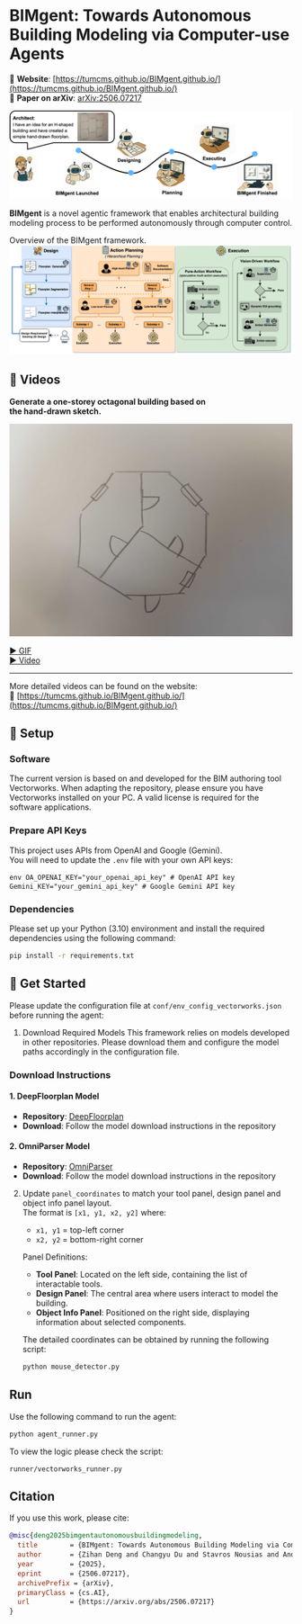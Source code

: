 # BIMgent: Towards Autonomous Building Modeling via Computer-use Agents

🔗 **Website**: [https://tumcms.github.io/BIMgent.github.io/](https://tumcms.github.io/BIMgent.github.io/)  
📄 **Paper on arXiv**: [arXiv:2506.07217](https://arxiv.org/abs/2506.07217)

![Workflow Diagram](docs/BIMgent_images/general_workflow1.png)

**BIMgent** is a novel agentic framework that enables architectural building modeling process to be performed autonomously through computer control.

Overview of the BIMgent framework.
![Workflow Diagram](docs/BIMgent_images/detail_workflow.png)

## 🎥 Videos

**Generate a one-storey octagonal building based on  
the hand-drawn sketch.**

![Prompt Sketch](mini_building_benchmark/prompts/prompt_006.jpg)

[▶️ GIF](docs/BIMgent_gifs/Full_videos/task6process.gif)  
[▶️ Video](docs/BIMgent_videos/Full_videos/task6.mp4)

---

More detailed videos can be found on the website:  
🔗 [https://tumcms.github.io/BIMgent.github.io/](https://tumcms.github.io/BIMgent.github.io/)



## 🔧 Setup

### Software
The current version is based on and developed for the BIM authoring tool Vectorworks. When adapting the repository, please ensure you have Vectorworks installed on your PC. A valid license is required for the software applications.

### Prepare API Keys

This project uses APIs from OpenAI and Google (Gemini).  
You will need to update the `.env` file with your own API keys:
```
env OA_OPENAI_KEY="your_openai_api_key" # OpenAI API key 
Gemini_KEY="your_gemini_api_key" # Google Gemini API key 
```


### Dependencies
Please set up your Python (3.10) environment and install the required dependencies using the following command:
```bash
pip install -r requirements.txt
```

## 🚀 Get Started

Please update the configuration file at `conf/env_config_vectorworks.json` before running the agent:


1. Download Required Models
This framework relies on models developed in other repositories. Please download them and configure the model paths accordingly in the configuration file.

### Download Instructions

#### 1. DeepFloorplan Model
- **Repository**: [DeepFloorplan](https://github.com/zlzeng/DeepFloorplan)
- **Download**: Follow the model download instructions in the repository

#### 2. OmniParser Model
- **Repository**: [OmniParser](https://github.com/microsoft/OmniParser)
- **Download**: Follow the model download instructions in the repository


2. Update `panel_coordinates` to match your tool panel, design panel and object info panel layout.  
   The format is `[x1, y1, x2, y2]` where:
   - `x1, y1` = top-left corner  
   - `x2, y2` = bottom-right corner

   Panel Definitions:
      - **Tool Panel**: Located on the left side, containing the list of interactable tools.
      - **Design Panel**: The central area where users interact to model the building.
      - **Object Info Panel**: Positioned on the right side, displaying information about selected components.

   The detailed coordinates can be obtained by running the following script:

   ```bash
   python mouse_detector.py
   ```
## Run

Use the following command to run the agent:

```bash
python agent_runner.py
```

To view the logic please check the script:
```
runner/vectorworks_runner.py
```

## Citation

If you use this work, please cite:

```bibtex
@misc{deng2025bimgentautonomousbuildingmodeling,
  title        = {BIMgent: Towards Autonomous Building Modeling via Computer-use Agents}, 
  author       = {Zihan Deng and Changyu Du and Stavros Nousias and André Borrmann},
  year         = {2025},
  eprint       = {2506.07217},
  archivePrefix = {arXiv},
  primaryClass = {cs.AI},
  url          = {https://arxiv.org/abs/2506.07217}
}
```
